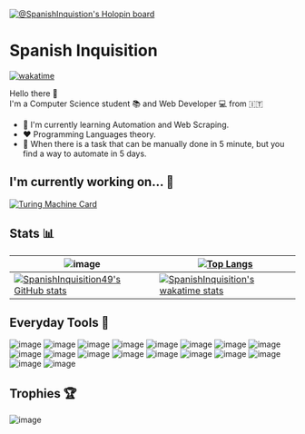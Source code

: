 [![@SpanishInquistion's Holopin board](https://holopin.io/api/user/board?user=spanishinquisition)](https://holopin.io/@spanishinquisition)
# Spanish Inquisition

[![wakatime](https://wakatime.com/badge/user/a066da80-f2e0-402c-bda8-566c96e36484.svg)](https://wakatime.com/@a066da80-f2e0-402c-bda8-566c96e36484?style=social)

Hello there 👀 <br/>
I'm a Computer Science student 📚 and Web Developer 💻 from 🇮🇹 <br/>

* 🌱 I'm currently learning Automation and Web Scraping.
* :heart: Programming Languages theory.
* 🤡 When there is a task that can be manually done in 5 minute, but you find a way to automate in 5 days.

## I'm currently working on... 🔮

[![Turing Machine Card](https://github-readme-stats.vercel.app/api/pin/?username=SpanishInquisition49&repo=turingmachine&bg_color=0B0D0F&text_color=F8F8F2&title_color=FF80BF&icon_color=9580FF&border_color=8AFF80)](https://github.com/SpanishInquisition49/TuringMachine)

## Stats 📊

| ![image](https://streak-stats.demolab.com/?user=spanishinquisition49&background=0B0D0F&border=8AFF80&stroke=8AFF80&sideLabels=F8F8F2&dates=F8F8F2&sideNums=F8F8F2&currStreakNum=F8F8F2&ring=FF9580&fire=FF9580&currStreakLabel=FF9580&hide_border=true) | [![Top Langs](https://github-readme-stats.vercel.app/api/top-langs/?username=SpanishInquisition49&layout=compact&bg_color=0B0D0F&text_color=F8F8F2&title_color=FF80BF&icon_color=9580FF&border_color=8AFF80&card_width=445&hide_border=true)](https://github.com/SpanishInquisition49) |
|---|---|
| [![SpanishInquisition49's GitHub stats](https://github-readme-stats.vercel.app/api?username=SpanishInquisition49&count_private=true&bg_color=0B0D0F&text_color=F8F8F2&title_color=FF80BF&icon_color=9580FF&border_color=8AFF80&hide_border=true)](https://github.com/anuraghazra/github-readme-stats) | [![SpanishInquisition's wakatime stats](https://github-readme-stats.vercel.app/api/wakatime?username=SpanishInquisition&layout=compact&bg_color=0B0D0F&text_color=F8F8F2&title_color=FF80BF&icon_color=9580FF&border_color=8AFF80&langs_count=5&hide_border=true)](https://github.com/SpanishInquisition49) |


## Everyday Tools 🧰

![image](https://img.shields.io/badge/Docker-2CA5E0?style=for-the-badge&logo=docker&logoColor=white)
![image](https://img.shields.io/badge/PostgreSQL-316192?style=for-the-badge&logo=postgresql&logoColor=white)
![image](https://img.shields.io/badge/Insomnia-5849be?style=for-the-badge&logo=Insomnia&logoColor=white)
![image](https://img.shields.io/badge/Jest-C21325?style=for-the-badge&logo=jest&logoColor=white)
![image](https://img.shields.io/badge/Node.js-339933?style=for-the-badge&logo=nodedotjs&logoColor=white)
![image](https://img.shields.io/badge/npm-CB3837?style=for-the-badge&logo=npm&logoColor=white)
![image](https://img.shields.io/badge/VSCode-0078D4?style=for-the-badge&logo=visual%20studio%20code&logoColor=white)
![image](https://img.shields.io/badge/VIM-%2311AB00.svg?&style=for-the-badge&logo=vim&logoColor=white)
![image](	https://img.shields.io/badge/JavaScript-323330?style=for-the-badge&logo=javascript&logoColor=F7DF1E)
![image](https://img.shields.io/badge/HTML5-E34F26?style=for-the-badge&logo=html5&logoColor=white)
![image](https://img.shields.io/badge/CSS3-1572B6?style=for-the-badge&logo=css3&logoColor=white)
![image](https://img.shields.io/badge/Puppeteer-40B5A4?style=for-the-badge&logo=Puppeteer&logoColor=white)
![image](https://img.shields.io/badge/TypeScript-007ACC?style=for-the-badge&logo=typescript&logoColor=white)
![image](https://img.shields.io/badge/Python-FFD43B?style=for-the-badge&logo=python&logoColor=blue)
![image](	https://img.shields.io/badge/prettier-1A2C34?style=for-the-badge&logo=prettier&logoColor=F7BA3E)
![image](https://img.shields.io/badge/mac%20os-000000?style=for-the-badge&logo=apple&logoColor=white)
![image](https://img.shields.io/badge/GitLab-330F63?style=for-the-badge&logo=gitlab&logoColor=white)
![image](https://img.shields.io/badge/GIT-E44C30?style=for-the-badge&logo=git&logoColor=white)

## Trophies 🏆

![image](https://github-profile-trophy.vercel.app/?username=spanishinquisition49&theme=dracula&no-bg=true&no-frame=true&rank=SECRET,SSS,SS,S,AAA,AA,A)

